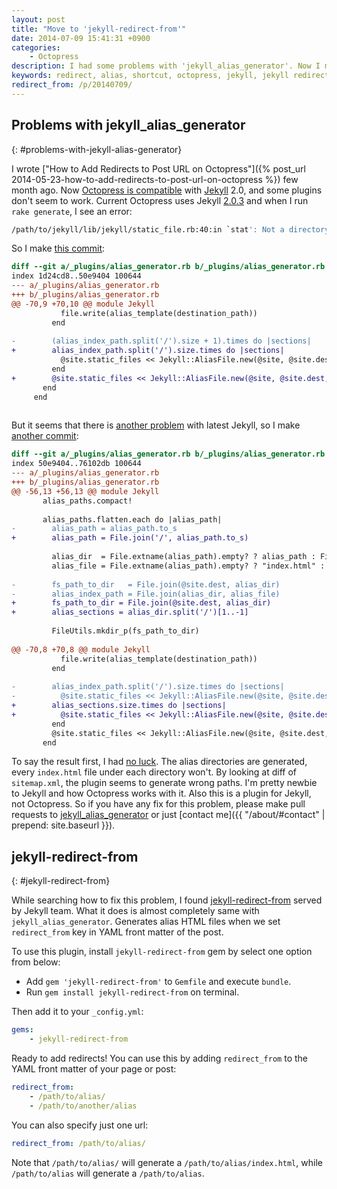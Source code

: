 ```yaml
---
layout: post
title: "Move to 'jekyll-redirect-from'"
date: 2014-07-09 15:41:31 +0900
categories:
    - Octopress
description: I had some problems with 'jekyll_alias_generator'. Now I moved to 'jekyll-redirect-from'.
keywords: redirect, alias, shortcut, octopress, jekyll, jekyll redirect from
redirect_from: /p/20140709/
---
```


## Problems with jekyll_alias_generator
{: #problems-with-jekyll-alias-generator}

I wrote ["How to Add Redirects to Post URL on Octopress"]({% post_url 2014-05-23-how-to-add-redirects-to-post-url-on-octopress %}) few month ago. Now [Octopress is compatible](https://github.com/imathis/octopress/commit/72ea6042e33f0b92e4923c3af00e923f19472573) with [Jekyll][] 2.0, and some plugins don't seem to work. Current Octopress uses Jekyll [2.0.3](https://github.com/imathis/octopress/blob/4fdae37e4294618084f652c99c0c06ba7663ac07/Gemfile.lock#L26) and when I run `rake generate`, I see an error:

[Jekyll]: http://jekyllrb.com
[Octopress]: https://github.com/imathis/octopress

``` sh
/path/to/jekyll/lib/jekyll/static_file.rb:40:in `stat': Not a directory @ rb_file_s_stat - /path/to/generated/alias/index.html/ (Errno::ENOTDIR)
```

So I make [this commit](https://github.com/yous/jekyll_alias_generator/commit/7de96759bdd7a2c27fa2d4d603c6c1f585fd2abc):

``` diff
diff --git a/_plugins/alias_generator.rb b/_plugins/alias_generator.rb
index 1d24cd8..50e9404 100644
--- a/_plugins/alias_generator.rb
+++ b/_plugins/alias_generator.rb
@@ -70,9 +70,10 @@ module Jekyll
           file.write(alias_template(destination_path))
         end
 
-        (alias_index_path.split('/').size + 1).times do |sections|
+        alias_index_path.split('/').size.times do |sections|
           @site.static_files << Jekyll::AliasFile.new(@site, @site.dest, alias_index_path.split('/')[0, sections].join('/'), '')
         end
+        @site.static_files << Jekyll::AliasFile.new(@site, @site.dest, alias_dir, alias_file)
       end
     end
 
```

But it seems that there is [another problem](https://github.com/tsmango/jekyll_alias_generator/issues/12) with latest Jekyll, so I make [another commit](https://github.com/yous/jekyll_alias_generator/commit/59a72029307a730014a020dcb3f73506f80ddab5):

``` diff
diff --git a/_plugins/alias_generator.rb b/_plugins/alias_generator.rb
index 50e9404..76102db 100644
--- a/_plugins/alias_generator.rb
+++ b/_plugins/alias_generator.rb
@@ -56,13 +56,13 @@ module Jekyll
       alias_paths.compact!
 
       alias_paths.flatten.each do |alias_path|
-        alias_path = alias_path.to_s
+        alias_path = File.join('/', alias_path.to_s)
 
         alias_dir  = File.extname(alias_path).empty? ? alias_path : File.dirname(alias_path)
         alias_file = File.extname(alias_path).empty? ? "index.html" : File.basename(alias_path)
 
-        fs_path_to_dir   = File.join(@site.dest, alias_dir)
-        alias_index_path = File.join(alias_dir, alias_file)
+        fs_path_to_dir = File.join(@site.dest, alias_dir)
+        alias_sections = alias_dir.split('/')[1..-1]
 
         FileUtils.mkdir_p(fs_path_to_dir)
 
@@ -70,8 +70,8 @@ module Jekyll
           file.write(alias_template(destination_path))
         end
 
-        alias_index_path.split('/').size.times do |sections|
-          @site.static_files << Jekyll::AliasFile.new(@site, @site.dest, alias_index_path.split('/')[0, sections].join('/'), '')
+        alias_sections.size.times do |sections|
+          @site.static_files << Jekyll::AliasFile.new(@site, @site.dest, alias_sections[0, sections + 1].join('/'), '')
         end
         @site.static_files << Jekyll::AliasFile.new(@site, @site.dest, alias_dir, alias_file)
       end
```

To say the result first, I had [no luck](https://github.com/yous/yous.be/commit/2cf44cbe21b499c89dc8ac68f6f170add52f9d6e). The alias directories are generated, every `index.html` file under each directory won't. By looking at diff of `sitemap.xml`, the plugin seems to generate wrong paths. I'm pretty newbie to Jekyll and how Octopress works with it. Also this is a plugin for Jekyll, not Octopress. So if you have any fix for this problem, please make pull requests to [jekyll_alias_generator](https://github.com/tsmango/jekyll_alias_generator/pulls) or just [contact me]({{ "/about/#contact" | prepend: site.baseurl }}).

<!-- more -->

## jekyll-redirect-from
{: #jekyll-redirect-from}

While searching how to fix this problem, I found [jekyll-redirect-from][] served by Jekyll team. What it does is almost completely same with `jekyll_alias_generator`. Generates alias HTML files when we set `redirect_from` key in YAML front matter of the post.

[jekyll-redirect-from]: https://github.com/jekyll/jekyll-redirect-from

To use this plugin, install `jekyll-redirect-from` gem by select one option from below:

- Add `gem 'jekyll-redirect-from'` to `Gemfile` and execute `bundle`.
- Run `gem install jekyll-redirect-from` on terminal.

Then add it to your `_config.yml`:

``` yaml
gems:
    - jekyll-redirect-from
```

Ready to add redirects! You can use this by adding `redirect_from` to the YAML front matter of your page or post:

``` yaml
redirect_from:
    - /path/to/alias/
    - /path/to/another/alias
```

You can also specify just one url:

``` yaml
redirect_from: /path/to/alias/
```

Note that `/path/to/alias/` will generate a `/path/to/alias/index.html`, while `/path/to/alias` will generate a `/path/to/alias`.
